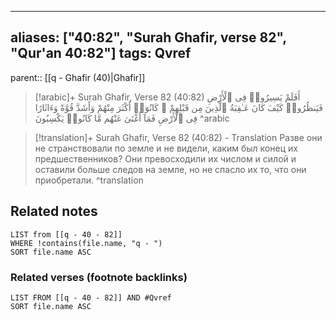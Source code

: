 
---
aliases: ["40:82", "Surah Ghafir, verse 82", "Qur'an 40:82"]
tags: Qvref
---

parent:: [[q - Ghafir (40)|Ghafir]]

> [!arabic]+ Surah Ghafir, Verse 82 (40:82)
> <span class="quran-arabic">أَفَلَمْ يَسِيرُوا۟ فِى ٱلْأَرْضِ فَيَنظُرُوا۟ كَيْفَ كَانَ عَـٰقِبَةُ ٱلَّذِينَ مِن قَبْلِهِمْ ۚ كَانُوٓا۟ أَكْثَرَ مِنْهُمْ وَأَشَدَّ قُوَّةً وَءَاثَارًا فِى ٱلْأَرْضِ فَمَآ أَغْنَىٰ عَنْهُم مَّا كَانُوا۟ يَكْسِبُونَ</span>
^arabic

> [!translation]+ Surah Ghafir, Verse 82 (40:82) - Translation
> Разве они не странствовали по земле и не видели, каким был конец их предшественников? Они превосходили их числом и силой и оставили больше следов на земле, но не спасло их то, что они приобретали.
^translation



## Related notes
```dataview
LIST from [[q - 40 - 82]]
WHERE !contains(file.name, "q - ")
SORT file.name ASC
```

### Related verses (footnote backlinks)
```dataview
LIST FROM [[q - 40 - 82]] AND #Qvref
SORT file.name ASC
```

